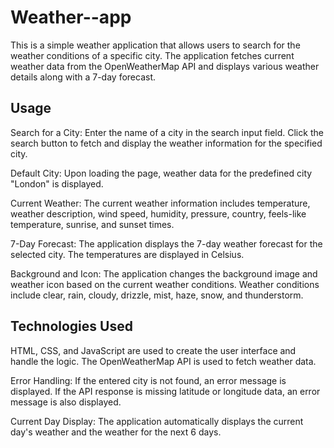 # Weather--app
This is a simple weather application that allows users to search for the weather conditions of a specific city. The application fetches current weather data from the OpenWeatherMap API and displays various weather details along with a 7-day forecast.

## Usage
Search for a City:
Enter the name of a city in the search input field.
Click the search button to fetch and display the weather information for the specified city.

Default City:
Upon loading the page, weather data for the predefined city "London" is displayed.

Current Weather:
The current weather information includes temperature, weather description, wind speed, humidity, pressure, country, feels-like temperature, sunrise, and sunset times.

7-Day Forecast:
The application displays the 7-day weather forecast for the selected city.
The temperatures are displayed in Celsius.

Background and Icon:
The application changes the background image and weather icon based on the current weather conditions.
Weather conditions include clear, rain, cloudy, drizzle, mist, haze, snow, and thunderstorm.

## Technologies Used
HTML, CSS, and JavaScript are used to create the user interface and handle the logic.
The OpenWeatherMap API is used to fetch weather data.

Error Handling:
If the entered city is not found, an error message is displayed.
If the API response is missing latitude or longitude data, an error message is also displayed.

Current Day Display:
The application automatically displays the current day's weather and the weather for the next 6 days.
